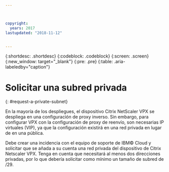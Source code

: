 ```yaml
---



copyright:
  years: 2017
lastupdated: "2018-11-12"


---
```


{:shortdesc: .shortdesc}
{:codeblock: .codeblock}
{:screen: .screen}
{:new_window: target="_blank"}
{:pre: .pre}
{:table: .aria-labeledby="caption"}

# Solicitar una subred privada
{: #request-a-private-subnet}

En la mayoría de los despliegues, el dispositivo Citrix NetScaler VPX se despliega en una configuración de proxy inverso. Sin embargo, para configurar VPX con la configuración de proxy de reenvío, son necesarias IP virtuales (VIP), ya que la configuración existirá en una red privada en lugar de en una pública.

Debe crear una incidencia con el equipo de soporte de IBM© Cloud y solicitar que se añada a su cuenta una red privada del dispositivo de Citrix Netscaler VPX. Tenga en cuenta que necesitará al menos dos direcciones privadas, por lo que debería solicitar como mínimo un tamaño de subred de /29.  
